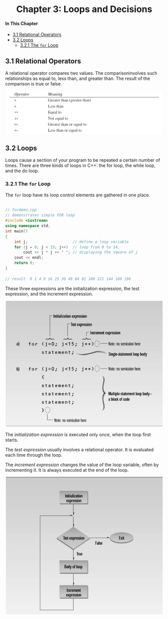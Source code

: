 <h1 align="center"> Chapter 3: Loops and Decisions </h1>

#### In This Chapter

- [3.1 Relational Operators](#31-relational-operators)
- [3.2 Loops](#32-loops)
  - [3.2.1 The `for` Loop](#321-the-for-loop)


## 3.1 Relational Operators

A relational operator compares two values. The comparisoninvolves such relationships as equal to, less than, and greater than. The result of the comparison is true or false.

<p align="center"><img src="./relationaloperator.png" width ="500"> </p>

## 3.2 Loops

Loops cause a section of your program to be repeated a certain number of times. There are three kinds of loops in C++: the for loop, the while loop, and the do loop.

### 3.2.1 The `for` Loop

The `for` loop have its loop control elements are gathered in one place.

```C++

// fordemo.cpp
// demonstrates simple FOR loop
#include <iostream>
using namespace std;
int main()
{
    int j;                    // define a loop variable
    for (j = 0; j < 15; j++)  // loop from 0 to 14,
        cout << j * j << " "; // displaying the square of j
    cout << endl;
    return 0;
}

// result  0 1 4 9 16 25 36 49 64 81 100 121 144 169 196
```
These three expressions are the initialization expression, the test expression, and the increment expression.

<p align="center"><img src="./syntaxForLoop.png" width ="500"> </p>

The *initialization expression* is executed only once, when the loop first starts.

The *test expression* usually involves a relational operator. It is evaluated each time through the loop.

The *increment expression* changes the value of the loop variable, often by incrementing it. It is always executed at the end of the loop.

<p align="center"><img src="./forLoopOperation.png" width ="500"> </p>

